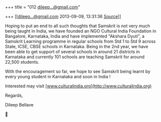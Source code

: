 +++
title = "012 dileep...@gmail.com"

+++
[[dileep...@gmail.com	2013-09-09, 13:31:36 [Source](https://groups.google.com/g/samskrita/c/6tEt2KuTCEQ)]]



Hoping to put an end to all such thoughts that Samskrit is not very much being taught in India, we have founded an NGO Cultural India Foundation in Bangalore, Karnataka, India and have implemented "Akshara Dyuti", a Samskrit Learning programme in regular schools from Std 1 to Std 9 across State, ICSE, CBSE schools in Karnataka. Being in the 2nd year, we have been able to get support of several schools in around 21 districts in Karnataka and currently 101 schools are teaching Samskrit for around 22,500 students.

  

With the encouragement so far, we hope to see Samskrit being learnt by every young student in Karnataka and soon in India !

  

Interested may visit [www.culturalindia.org](http://www.culturalindia.org)

  

Regards,

Dileep Bellave



